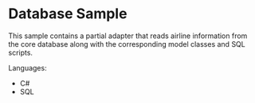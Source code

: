 # Database Sample
This sample contains a partial adapter that reads airline information from the core database along with the corresponding model classes and SQL scripts.

Languages:
 - C#
 - SQL

